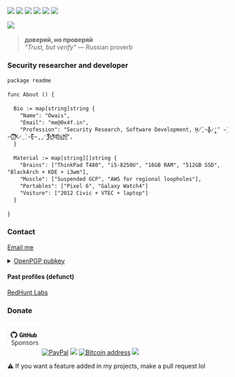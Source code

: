 <img src="https://media.tenor.com/8PlnT9rtCScAAAAi/mew-pokemon.gif" width="75"/> <img src="https://66.media.tumblr.com/tumblr_ma4fsg8aDZ1rfjowdo1_500.gif" width="60"/> <img src="https://media.tenor.com/0GRl16naN8YAAAAj/pokemon-nintendo.gif" width="65"/> <img src="https://38.media.tumblr.com/94e9f3d457a2916b99fd0cecc0793039/tumblr_n9e0clg7821s3bc1no1_500.gif" width="75"/> <img src="https://pa1.aminoapps.com/6191/1d2177e5d746c7c38a2d99ae1f25deb373874d86_00.gif" width="75"/> <img src="https://i.pinimg.com/originals/e9/38/d1/e938d18fc07a3ffd16b4864ef2f1308f.gif" width="50"/>

![](https://komarev.com/ghpvc/?username=0x4f53&style=for-the-badge)

> <b>доверяй, но проверяй</b>
> <br/> _"Trust, but verify"_ — Russian proverb

<h3>Security researcher and developer</h3> 

```golang
package readme

func About () {

  Bio := map[string]string {
    "Name": "Owais",
    "Email": "me@0x4f.in",
    "Profession": "Security Research, Software Development, Ḫ̸̥̀ ̴̺̭̥̽̀̾A̷̻̹̒̄̒ ̵̨̰̄̄̋C̸̢̡͋͒͝ ̵͙̊̄̄K̷̲̜̀ ̵̪̽̅E̶̡̡̛̦̓̔ ̴͇͌͆ͅȐ̵͔̪͘ ̴̰̓͌͠M̷̛̩͂̒ͅ ̷͖̓̊̕͜A̷̙̙͈̍ ̵̢͈̔͗͝N̵̲͉̭͆",
  }

  Material := map[string][]string {
    "Brains": ["ThinkPad T480", "i5-8250U", "16GB RAM", "512GB SSD", "BlackArch + KDE + i3wm"],
    "Muscle": ["Suspended GCP", "AWS for regional loopholes"],
    "Portables": ["Pixel 6", "Galaxy Watch4"]
    "Voiture": ["2012 Civic + VTEC + laptop"]
  }

}
```

### Contact
[Email me](mailto:me@0x4f.in)
<details> 
  <summary><a href="https://keys.openpgp.org/vks/v1/by-fingerprint/5B4877332829B7F48ABEC1CBCA2D14E0F9F73BA8">OpenPGP pubkey</a></summary> 

  ```
  5B48 7733 2829 B7F4 8ABE C1CB CA2D 14E0 F9F7 3BA8
  ```
</details>

#### Past profiles (defunct)
[RedHunt Labs](https://github.com/owais-redhunt)

### Donate
<a href="https://github.com/sponsors/0x4f53/"><img src="https://raw.githubusercontent.com/0x4f53/0x4f53.github.io/master/assets/sponsors.svg" alt="GitHub Sponsors" width="75"/></a>
<a href="https://www.paypal.me/0x4f"><img src="https://raw.githubusercontent.com/aha999/DonateButtons/master/Paypal.png" alt="PayPal" width="175"/></a>
<a href="https://buymeacoffee.com/0x4f"><img src="https://www.codehim.com/wp-content/uploads/2022/09/bmc-button.png" width="150"/></a>
<a href=bitcoin.md><img src="https://i.stack.imgur.com/m9uaE.png" alt="Bitcoin address" width="100"/></a>
<a href="https://raw.githubusercontent.com/0x4f53/0x4f53.github.io/master/assets/upi_code.png"><img src="https://developers.google.com/static/pay/api/images/brand-guidelines/google-pay-mark.png" width="75"/></a>
<!-- <a href="https://liberapay.com/0x4f53"><img src="https://raw.githubusercontent.com/aha999/DonateButtons/master/LiberaPay.png" width="200"/></a> -->

⚠️ If you want a feature added in my projects, make a pull request lol 
